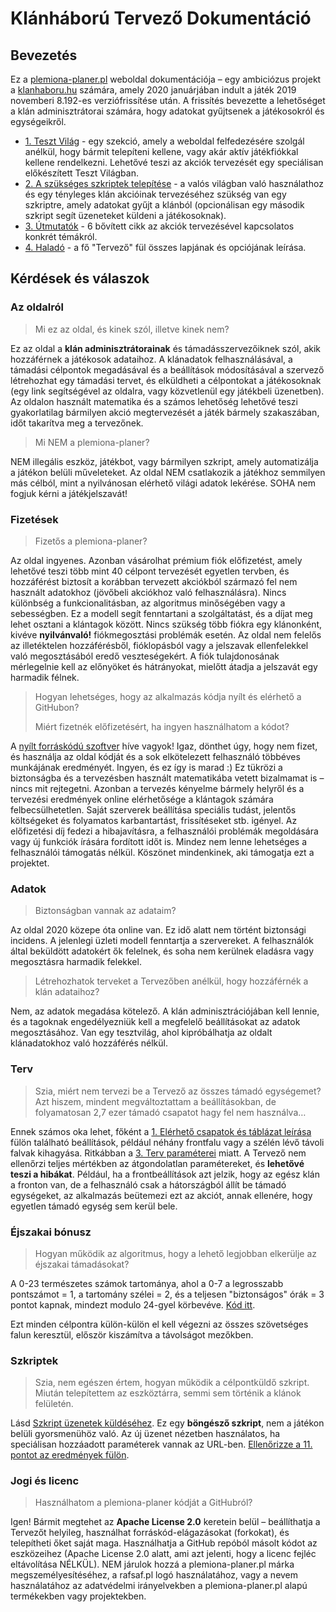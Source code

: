 # Klánháború Tervező Dokumentáció

## Bevezetés

Ez a [plemiona-planer.pl](https://plemiona-planer.pl) weboldal dokumentációja – egy ambiciózus projekt a [klanhaboru.hu](https://klanhaboru.hu) számára, amely 2020 januárjában indult a játék 2019 novemberi 8.192-es verziófrissítése után. A frissítés bevezette a lehetőséget a klán adminisztrátorai számára, hogy adatokat gyűjtsenek a játékosokról és egységeikről.

- [1. Teszt Világ](./first_steps/index.md) - egy szekció, amely a weboldal felfedezésére szolgál anélkül, hogy bármit telepíteni kellene, vagy akár aktív játékfiókkal kellene rendelkezni. Lehetővé teszi az akciók tervezését egy speciálisan előkészített Teszt Világban.
- [2. A szükséges szkriptek telepítése](./scripts/army_and_defence_collection.md) - a valós világban való használathoz és egy tényleges klán akcióinak tervezéséhez szükség van egy szkriptre, amely adatokat gyűjt a klánból (opcionálisan egy második szkript segít üzeneteket küldeni a játékosoknak).
- [3. Útmutatók](./primary/write_outline_targets.md) - 6 bővített cikk az akciók tervezésével kapcsolatos konkrét témákról.
- [4. Haladó](./primary/write_outline_targets.md) - a fő "Tervező" fül összes lapjának és opciójának leírása.

## Kérdések és válaszok

### Az oldalról

> Mi ez az oldal, és kinek szól, illetve kinek nem?

Ez az oldal a **klán adminisztrátorainak** és támadásszervezőiknek szól, akik hozzáférnek a játékosok adataihoz. A klánadatok felhasználásával, a támadási célpontok megadásával és a beállítások módosításával a szervező létrehozhat egy támadási tervet, és elküldheti a célpontokat a játékosoknak (egy link segítségével az oldalra, vagy közvetlenül egy játékbeli üzenetben). Az oldalon használt matematika és a számos lehetőség lehetővé teszi gyakorlatilag bármilyen akció megtervezését a játék bármely szakaszában, időt takarítva meg a tervezőnek.

> Mi NEM a plemiona-planer?

NEM illegális eszköz, játékbot, vagy bármilyen szkript, amely automatizálja a játékon belüli műveleteket. Az oldal NEM csatlakozik a játékhoz semmilyen más célból, mint a nyilvánosan elérhető világi adatok lekérése. SOHA nem fogjuk kérni a játékjelszavát!

### Fizetések

> Fizetős a plemiona-planer?

Az oldal ingyenes. Azonban vásárolhat prémium fiók előfizetést, amely lehetővé teszi több mint 40 célpont tervezését egyetlen tervben, és hozzáférést biztosít a korábban tervezett akciókból származó fel nem használt adatokhoz (jövőbeli akciókhoz való felhasználásra). Nincs különbség a funkcionalitásban, az algoritmus minőségében vagy a sebességben. Ez a modell segít fenntartani a szolgáltatást, és a díjat meg lehet osztani a klántagok között. Nincs szükség több fiókra egy klánonként, kivéve **nyilvánvaló!** fiókmegosztási problémák esetén. Az oldal nem felelős az illetéktelen hozzáférésből, fióklopásból vagy a jelszavak ellenfelekkel való megosztásából eredő veszteségekért. A fiók tulajdonosának mérlegelnie kell az előnyöket és hátrányokat, mielőtt átadja a jelszavát egy harmadik félnek.

> Hogyan lehetséges, hogy az alkalmazás kódja nyílt és elérhető a GitHubon?
>
> Miért fizetnék előfizetésért, ha ingyen használhatom a kódot?

A [nyílt forráskódú szoftver](https://opensource.com/resources/what-open-source) híve vagyok! Igaz, dönthet úgy, hogy nem fizet, és használja az oldal kódját és a sok elkötelezett felhasználó többéves munkájának eredményét. Ingyen, és ez így is marad :) Ez tükrözi a biztonságba és a tervezésben használt matematikába vetett bizalmamat is – nincs mit rejtegetni. Azonban a tervezés kényelme bármely helyről és a tervezési eredmények online elérhetősége a klántagok számára felbecsülhetetlen. Saját szerverek beállítása speciális tudást, jelentős költségeket és folyamatos karbantartást, frissítéseket stb. igényel. Az előfizetési díj fedezi a hibajavításra, a felhasználói problémák megoldására vagy új funkciók írására fordított időt is. Mindez nem lenne lehetséges a felhasználói támogatás nélkül. Köszönet mindenkinek, aki támogatja ezt a projektet.

### Adatok

> Biztonságban vannak az adataim?

Az oldal 2020 közepe óta online van. Ez idő alatt nem történt biztonsági incidens. A jelenlegi üzleti modell fenntartja a szervereket. A felhasználók által beküldött adatokért ők felelnek, és soha nem kerülnek eladásra vagy megosztásra harmadik felekkel.

> Létrehozhatok terveket a Tervezőben anélkül, hogy hozzáférnék a klán adataihoz?

Nem, az adatok megadása kötelező. A klán adminisztrációjában kell lennie, és a tagoknak engedélyezniük kell a megfelelő beállításokat az adatok megosztásához. Van egy tesztvilág, ahol kipróbálhatja az oldalt klánadatokhoz való hozzáférés nélkül.

### Terv

> Szia, miért nem tervezi be a Tervező az összes támadó egységemet? Azt hiszem, mindent megváltoztattam a beállításokban, de folyamatosan 2,7 ezer támadó csapatot hagy fel nem használva…

Ennek számos oka lehet, főként a [1. Elérhető csapatok és táblázat leírása](./advanced/1_available_troops_and_table.md) fülön található beállítások, például néhány frontfalu vagy a szélén lévő távoli falvak kihagyása. Ritkábban a [3. Terv paraméterei](./advanced/3_outline_parameters.md) miatt. A Tervező nem ellenőrzi teljes mértékben az átgondolatlan paramétereket, és **lehetővé teszi a hibákat**. Például, ha a frontbeállítások azt jelzik, hogy az egész klán a fronton van, de a felhasználó csak a hátországból állít be támadó egységeket, az alkalmazás beütemezi ezt az akciót, annak ellenére, hogy egyetlen támadó egység sem kerül bele.

### Éjszakai bónusz

> Hogyan működik az algoritmus, hogy a lehető legjobban elkerülje az éjszakai támadásokat?

A 0-23 természetes számok tartománya, ahol a 0-7 a legrosszabb pontszámot = 1, a tartomány szélei = 2, és a teljesen "biztonságos" órák = 3 pontot kapnak, mindezt modulo 24-gyel körbevéve. [Kód itt](https://github.com/rafsaf/Tribal-Wars-Planer/blob/708b2677a3ee64d2fb8fc50eb8d7601811260dff/utils/write_ram_target.py#L297).

Ezt minden célpontra külön-külön el kell végezni az összes szövetséges falun keresztül, először kiszámítva a távolságot mezőkben.

### Szkriptek

> Szia, nem egészen értem, hogyan működik a célpontküldő szkript. Miután telepítettem az eszköztárra, semmi sem történik a klánok felületén.

Lásd [Szkript üzenetek küldéséhez](./scripts/sending_messages.md). Ez egy **böngésző szkript**, nem a játékon belüli gyorsmenühöz való. Az új üzenet nézetben használatos, ha speciálisan hozzáadott paraméterek vannak az URL-ben. [Ellenőrizze a 11. pontot az eredmények fülön](./first_steps/step_7_results_tab.md).

### Jogi és licenc

> Használhatom a plemiona-planer kódját a GitHubról?

Igen! Bármit megtehet az **Apache License 2.0** keretein belül – beállíthatja a Tervezőt helyileg, használhat forráskód-elágazásokat (forkokat), és telepítheti őket saját maga. Használhatja a GitHub repóból másolt kódot az eszközeihez (Apache License 2.0 alatt, ami azt jelenti, hogy a licenc fejléc eltávolítása NÉLKÜL). NEM járulok hozzá a plemiona-planer.pl márka megszemélyesítéséhez, a rafsaf.pl logó használatához, vagy a nevem használatához az adatvédelmi irányelvekben a plemiona-planer.pl alapú termékekben vagy projektekben.
